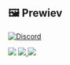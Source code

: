 ## 🖼 Prewiev
[![Discord](https://media.discordapp.net/attachments/1144393265752313906/1144393266029142157/image.png?width=335&height=314)](https://discord.gg/NC3NxVWKxk)


<a href="https://discord.gg/NC3NxVWKxk" target="_blank"><img src="https://img.shields.io/discord/1137868319806996581.svg?style=flat&label=Join%20Community&color=7289DA"/></a>
<a href="https://www.youtube.com/@CodeNestt" target="_blank"><img src="https://img.shields.io/badge/@CodeNestt-FF0000?style=for-the-badge&logo=youtube&logoColor=white"/> </a>
<a href="https://codenest.tebex.io/" target="_blank"><img src="https://img.shields.io/badge/codenest.tebex.io-5DE3E2?&style=for-the-badge&logo=telegraph&logoColor=white"/> </a>